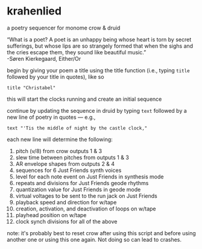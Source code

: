 # krahenlied
a poetry sequencer for monome crow &amp; druid

“What is a poet? A poet is an unhappy being whose heart is torn by secret sufferings, but whose lips are so strangely formed that when the sighs and the cries escape them, they sound like beautiful music.”<br>
-Søren Kierkegaard, Either/Or

begin by giving your poem a title using the title function (i.e., typing ```title``` followed by your title in quotes), like so

```title "Christabel"```

this will start the clocks running and create an initial sequence

continue by updating the sequence in druid by typing ```text``` followed by a new line of poetry in quotes — e.g.,

```text "'Tis the middle of night by the castle clock,"```

each new line will determine the following:

1) pitch (v/8) from crow outputs 1 & 3
2) slew time between pitches from outputs 1 & 3
3) AR envelope shapes from outputs 2 & 4
4) sequences for 6 Just Friends synth voices
5) level for each note event on Just Friends in synthesis mode
6) repeats and divisions for Just Friends geode rhythms
7) quantization value for Just Friends in geode mode
8) virtual voltages to be sent to the run jack on Just Friends
9) playback speed and direction for w/tape
10) creation, activation, and deactivation of loops on w/tape
11) playhead position on w/tape
12) clock synch divisions for all of the above

note: it's probably best to reset crow after using this script and before using another one or using this one again. Not doing so can lead to crashes.
